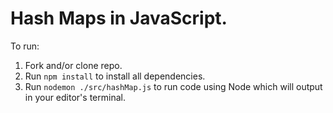 # Hash Maps in JavaScript.

To run:

1. Fork and/or clone repo.
2. Run `npm install` to install all dependencies.
3. Run `nodemon ./src/hashMap.js` to run code using Node which will output in your editor's terminal.
